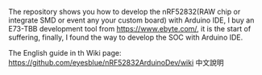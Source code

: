 The repository shows you how to develop the nRF52832(RAW chip or integrate SMD or event any your custom board) with Arduino IDE, I buy an E73-TBB development tool from https://www.ebyte.com/, it is the start of suffering, finally, I found the way to develop the SOC with Arduino IDE.

The English guide in th Wiki page: https://github.com/eyesblue/nRF52832ArduinoDev/wiki
中文說明
